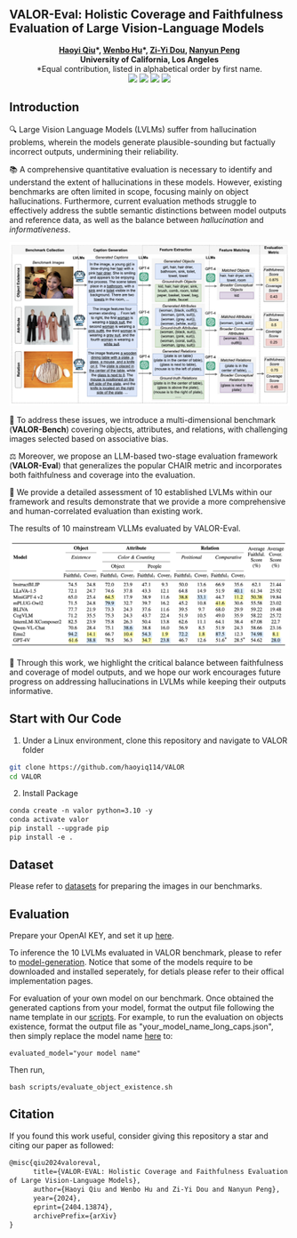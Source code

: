 ## VALOR-Eval: Holistic Coverage and Faithfulness Evaluation of Large Vision-Language Models

<div align="center">
<b><a href = "https://haoyiq114.github.io">Haoyi Qiu</a>*, <a href = "https://gordonhu608.github.io">Wenbo Hu</a>*, <a href = "https://zdou0830.github.io">Zi-Yi Dou</a>, <a href = "https://vnpeng.net">Nanyun Peng</a></b>
</div>
<div align="center">
<b>University of California, Los Angeles</b>
</div>
<div align="center">
*Equal contribution, listed
in alphabetical order by first name.
</div>
<div align="center">
    <a href="https://arxiv.org/pdf/2404.13874.pdf"><img src="https://img.shields.io/badge/Paper-Arxiv-orange" ></a>
    <a href="https://gordonhu608.github.io/VALOR-Eval/"><img src="https://img.shields.io/badge/Project-Page-yellow" ></a>
    <a href="https://github.com/haoyiq114/VALOR/blob/main/LICENSE"><img src="https://img.shields.io/badge/Code%20License-Apache_2.0-green.svg"></a>
    <a href= "https://github.com/haoyiq114/VALOR/blob/main/DATA_LICENSE"><img src="https://img.shields.io/badge/Data%20License-CC%20By%20NC%204.0-red.svg"></a>
</div>


## Introduction
🔍 Large Vision Language Models (LVLMs) suffer from hallucination problems, wherein the models generate plausible-sounding but factually incorrect outputs, undermining their reliability.

📚 A comprehensive quantitative evaluation is necessary to identify and understand the extent of hallucinations in these models. However, existing benchmarks are often limited in scope, focusing mainly on object hallucinations. Furthermore, current evaluation methods struggle to effectively address the subtle semantic distinctions between model outputs and reference data, as well as the balance between _hallucination_ and _informativeness_.

![](assets/evaluation_overview.png?v=1&type=image)

📌 To address these issues, we introduce a multi-dimensional benchmark (**VALOR-Bench**) covering objects, attributes, and relations, with challenging images selected based on associative bias. 

⚖️ Moreover, we propose an LLM-based two-stage evaluation framework (**VALOR-Eval**) that generalizes the popular CHAIR metric and incorporates both faithfulness and coverage into the evaluation. 

🚧 We provide a detailed assessment of 10 established LVLMs within our framework and results demonstrate that we provide a more comprehensive and human-correlated evaluation than existing work.

The results of 10 mainstream VLLMs evaluated by VALOR-Eval.

![](assets/results.png?v=1&type=image)

🌟 Through this work, we highlight the critical balance between faithfulness and coverage of model outputs, and we hope our work encourages future progress on addressing hallucinations in LVLMs while keeping their outputs informative.

## Start with Our Code 

1. Under a Linux environment, clone this repository and navigate to VALOR folder
```bash
git clone https://github.com/haoyiq114/VALOR
cd VALOR
```

2. Install Package
```Shell
conda create -n valor python=3.10 -y
conda activate valor
pip install --upgrade pip
pip install -e .
```

## Dataset

Please refer to [datasets](./datasets/Dataset.md) for preparing the images in our benchmarks. 

## Evaluation 

Prepare your OpenAI KEY, and set it up [here](./evaluation/gpt_model.py#L13).

To inference the 10 LVLMs evaluated in VALOR benchmark, please to refer to [model-generation](./evaluation/model_generation/). Notice that some of the models require to be downloaded and installed seperately, for detials please refer to their offical implementation pages. 

For evaluation of your own model on our benchmark. Once obtained the generated captions from your model, format the output file following the name template in our [scripts](./scripts/). For example, to run the evaluation on objects existence, format the output file as "your_model_name_long_caps.json", then simply replace the model name [here](./scripts/evaluate_object_existence.sh#L1) to:

```Shell
evaluated_model="your model name" 
```
Then run,
```Shell
bash scripts/evaluate_object_existence.sh
```

## Citation
If you found this work useful, consider giving this repository a star and citing our paper as followed:
```
@misc{qiu2024valoreval,
      title={VALOR-EVAL: Holistic Coverage and Faithfulness Evaluation of Large Vision-Language Models}, 
      author={Haoyi Qiu and Wenbo Hu and Zi-Yi Dou and Nanyun Peng},
      year={2024},
      eprint={2404.13874},
      archivePrefix={arXiv}
}
```

